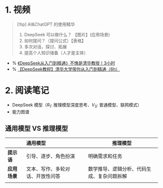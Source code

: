 # 1. 视频 
> [!tip] AI&ChatGPT 的使用精华
> 1. DeepSeek 可以做什么？ 【图片】(应用场景)
> 2. 如何提问？（提问公式）【表格】
> 3. 多次对话，探讨、拓展
> 4. 提高个人知识储备（人才是主体）



- %  [《DeepSeek从入门到精通》不愧是清华教授！3小时](https://www.bilibili.com/video/BV1sAPTefEaB/?spm_id_from=333.1007.tianma.1-3-3.click)
- % [【DeepSeek教程】清华大学带你从入门到精通（6h）](https://www.bilibili.com/video/BV1b8AkePEw4?spm_id_from=333.788.recommend_more_video.0&vd_source=d1167fc706d8bb4a356a82d19d9d3304)
# 2. 阅读笔记 
- DeepSeek 模型（$R_1$: 推理模型深度思考、$V_3$: 普通模型、联网模式）
- 能力图谱 

## 通用模型 VS 推理模型
|          | 通用模型             |     | 推理模型                  |
| :------- | :--------------- | :-- | --------------------- |
| **提示语**  | 引导、逐步、角色扮演       |     | 明确需求和任务               |
| **应用场景** | 文本、写作、多轮对话、开放性问答 |     | 数学推导、逻辑分析、代码生成、复杂问题拆解 |
|          |                  |     |                       |

